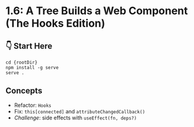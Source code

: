 # 1.6: A Tree Builds a Web Component (The Hooks Edition)

## :point_down: Start Here

```shell
cd {rootDir}
npm install -g serve
serve .
```

## Concepts

- Refactor: `Hooks`
- Fix: `this[connected]` and `attributeChangedCallback()`
- _Challenge_: side effects with `useEffect(fn, deps?)`
